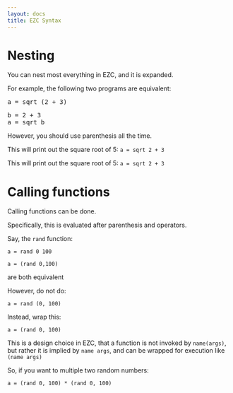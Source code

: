 ```yaml
---
layout: docs
title: EZC Syntax
---
```


# Nesting

You can nest most everything in EZC, and it is expanded.

For example, the following two programs are equivalent:

<pre>
a = sqrt (2 + 3)
</pre>


<pre>
b = 2 + 3
a = sqrt b
</pre>

However, you should use parenthesis all the time.

This will print out the square root of 5: `a = sqrt 2 + 3`

This will print out the square root of 5: `a = sqrt 2 + 3`

# Calling functions

Calling functions can be done.

Specifically, this is evaluated after parenthesis and operators.

Say, the `rand` function:

`a = rand 0 100`

`a = (rand 0,100)`

are both equivalent

However, do not do:

`a = rand (0, 100)`

Instead, wrap this:

`a = (rand 0, 100)`

This is a design choice in EZC, that a function is not invoked by `name(args)`, but rather it is implied by `name args`, and can be wrapped for execution like `(name args)`

So, if you want to multiple two random numbers:

`a = (rand 0, 100) * (rand 0, 100)`



